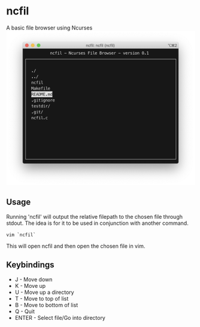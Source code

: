 # ncfil
A basic file browser using Ncurses
![Screenshot](screenshot.png)
## Usage
Running 'ncfil' will output the relative filepath to the chosen file through stdout. The idea is for it to be used in conjunction with another command.
<br />

```
vim `ncfil`
```
This will open ncfil and then open the chosen file in vim.
## Keybindings
- J - Move down
- K - Move up
- U - Move up a directory
- T - Move to top of list
- B - Move to bottom of list
- Q - Quit
- ENTER - Select file/Go into directory
